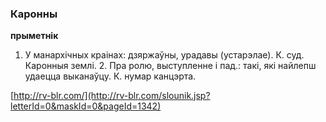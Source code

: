 ### Каронны
**прыметнік**

1. У манархічных краінах: дзяржаўны, урадавы (устарэлае). К. суд. Каронныя землі. 2. Пра ролю, выступленне і пад.: такі, які найлепш удаецца выканаўцу. К. нумар канцэрта.

<a rel="author">[http://rv-blr.com/](http://rv-blr.com/slounik.jsp?letterId=0&maskId=0&pageId=1342)</a>
